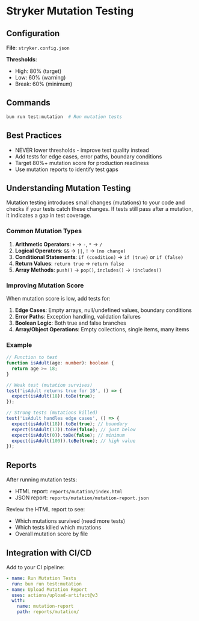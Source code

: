 # Stryker Mutation Testing

## Configuration

**File**: `stryker.config.json`

**Thresholds**:

- High: 80% (target)
- Low: 60% (warning)
- Break: 60% (minimum)

## Commands

```bash
bun run test:mutation  # Run mutation tests
```

## Best Practices

- NEVER lower thresholds - improve test quality instead
- Add tests for edge cases, error paths, boundary conditions
- Target 80%+ mutation score for production readiness
- Use mutation reports to identify test gaps

## Understanding Mutation Testing

Mutation testing introduces small changes (mutations) to your code and checks if
your tests catch these changes. If tests still pass after a mutation, it
indicates a gap in test coverage.

### Common Mutation Types

1. **Arithmetic Operators**: `+` → `-`, `*` → `/`
2. **Logical Operators**: `&&` → `||`, `!` → `(no change)`
3. **Conditional Statements**: `if (condition)` → `if (true)` or `if (false)`
4. **Return Values**: `return true` → `return false`
5. **Array Methods**: `push()` → `pop()`, `includes()` → `!includes()`

### Improving Mutation Score

When mutation score is low, add tests for:

1. **Edge Cases**: Empty arrays, null/undefined values, boundary conditions
2. **Error Paths**: Exception handling, validation failures
3. **Boolean Logic**: Both true and false branches
4. **Array/Object Operations**: Empty collections, single items, many items

### Example

```typescript
// Function to test
function isAdult(age: number): boolean {
  return age >= 18;
}

// Weak test (mutation survives)
test('isAdult returns true for 18', () => {
  expect(isAdult(18)).toBe(true);
});

// Strong tests (mutations killed)
test('isAdult handles edge cases', () => {
  expect(isAdult(18)).toBe(true); // boundary
  expect(isAdult(17)).toBe(false); // just below
  expect(isAdult(0)).toBe(false); // minimum
  expect(isAdult(100)).toBe(true); // high value
});
```

## Reports

After running mutation tests:

- HTML report: `reports/mutation/index.html`
- JSON report: `reports/mutation/mutation-report.json`

Review the HTML report to see:

- Which mutations survived (need more tests)
- Which tests killed which mutations
- Overall mutation score by file

## Integration with CI/CD

Add to your CI pipeline:

```yaml
- name: Run Mutation Tests
  run: bun run test:mutation
- name: Upload Mutation Report
  uses: actions/upload-artifact@v3
  with:
    name: mutation-report
    path: reports/mutation/
```
